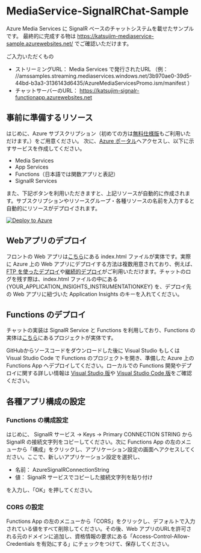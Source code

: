# MediaService-SignalRChat-Sample

Azure Media Services に SignalR ベースのチャットシステムを載せたサンプルです。
最終的に完成する物は https://katsujim-mediaservice-sample.azurewebsites.net/ でご確認いただけます。

ご入力いただくもの

- ストリーミングURL： Media Services で発行されたURL （例： //amssamples.streaming.mediaservices.windows.net/3b970ae0-39d5-44bd-b3a3-3136143d6435/AzureMediaServicesPromo.ism/manifest ）
- チャットサーバーのURL： https://katsujim-signalr-functionapp.azurewebsites.net 

## 事前に準備するリソース

はじめに、Azure サブスクリプション（初めての方は[無料仕様版](https://azure.microsoft.com/ja-jp/free/)もご利用いただけます。）をご用意ください。
次に、[Azure ポータル](https://portal.azure.com)へアクセスし、以下に示すサービスを作成してください。

- Media Services
- App Services
- Functions（日本語では関数アプリと表記）
- SignalR Services

また、下記ボタンを利用いただきますと、上記リソースが自動的に作成されます。サブスクリプションやリソースグループ・各種リソースの名前を入力すると自動的にリソースがデプロイされます。

[![Deploy to Azure](https://aka.ms/deploytoazurebutton)](https://portal.azure.com/#create/Microsoft.Template/uri/https%3A%2F%2Fraw.githubusercontent.com%2Ftenjoufire%2FMediaService-SignalRChat-Sample%2Fmaster%2Ftemplate.json)

## Webアプリのデプロイ

フロントの Web アプリは[こちら](https://github.com/tenjoufire/MediaService-SignalRChat-Sample/tree/master/front)にある index.html ファイルが実体です。実際に Azure 上の Web アプリにデプロイする方法は複数用意されており、例えば、[FTP を使ったデプロイ](https://docs.microsoft.com/ja-jp/azure/app-service/deploy-ftp)や[継続的デプロイ](https://docs.microsoft.com/ja-jp/azure/app-service/deploy-continuous-deployment)がご利用いただけます。チャットのログを残す際は、index.html ファイルの中にある {YOUR_APPLICATION_INSIGHTS_INSTRUMENTATIONKEY} を、デプロイ先の Web アプリに紐づいた Application Insights のキーを入れてください。

## Functions のデプロイ

チャットの実装は SignalR Service と Functions を利用しており、Functions の実体は[こちら](https://github.com/tenjoufire/MediaService-SignalRChat-Sample/tree/master/back)にあるプロジェクトが実体です。

GitHubからソースコードをダウンロードした後に Visual Studio もしくは Visual Studio Code で Functions のプロジェクトを開き、準備した Azure 上の Functions App へデプロイしてください。ローカルでの Functions 開発やデプロイに関する詳しい情報は [Visual Studio 版](https://docs.microsoft.com/ja-jp/azure/azure-functions/functions-develop-vs)や [Visual Studio Code 版](https://docs.microsoft.com/ja-jp/azure/azure-functions/functions-develop-vs-code?tabs=csharp)をご確認ください。

## 各種アプリ構成の設定

### Functions の構成設定

はじめに、 SignalR サービス -> Keys -> Primary CONNECTION STRING から SignalR の接続文字列をコピーしてください。次に Functions App の左のメニューから「構成」をクリックし、アプリケーション設定の画面へアクセスしてください。ここで、新しいアプリケーション設定を選択し、

- 名前： AzureSignalRConnectionString
- 値： SignalR サービスでコピーした接続文字列を貼り付け

を入力し、「OK」を押してください。

### CORS の設定

Functions App の左のメニューから「CORS」をクリックし、デフォルトで入力されている値をすべて削除してください。その後、Web アプリのURLを許可される元のドメインに追加し、資格情報の要求にある「Access-Control-Allow-Credentials を有効にする」にチェックをつけて、保存してください。
